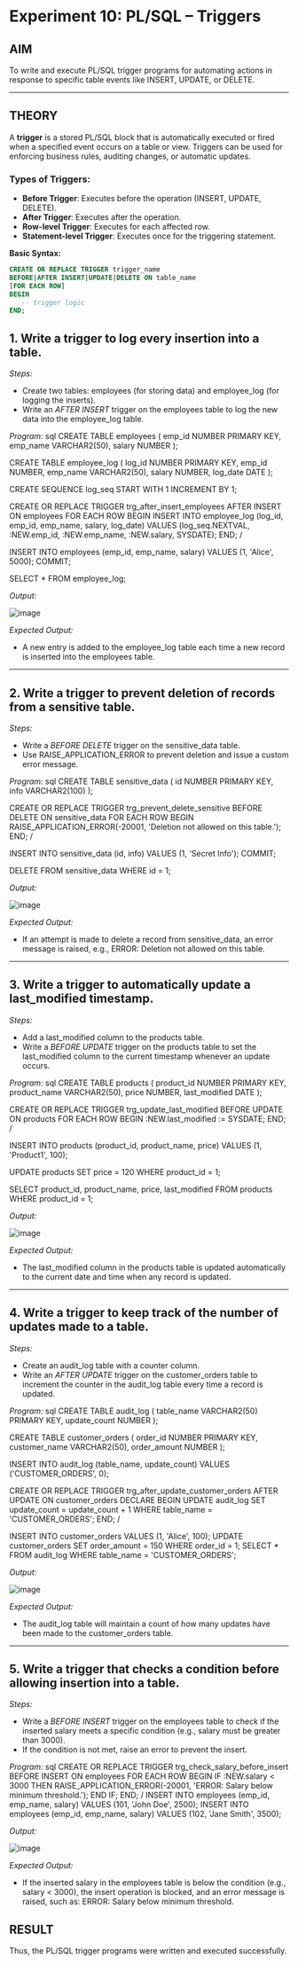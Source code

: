# Experiment 10: PL/SQL – Triggers

## AIM
To write and execute PL/SQL trigger programs for automating actions in response to specific table events like INSERT, UPDATE, or DELETE.

---

## THEORY

A **trigger** is a stored PL/SQL block that is automatically executed or fired when a specified event occurs on a table or view. Triggers can be used for enforcing business rules, auditing changes, or automatic updates.

### Types of Triggers:
- **Before Trigger**: Executes before the operation (INSERT, UPDATE, DELETE).
- **After Trigger**: Executes after the operation.
- **Row-level Trigger**: Executes for each affected row.
- **Statement-level Trigger**: Executes once for the triggering statement.

**Basic Syntax:**
```sql
CREATE OR REPLACE TRIGGER trigger_name
BEFORE|AFTER INSERT|UPDATE|DELETE ON table_name
[FOR EACH ROW]
BEGIN
   -- trigger logic
END;
```

## 1. Write a trigger to log every insertion into a table.
*Steps:*
- Create two tables: employees (for storing data) and employee_log (for logging the inserts).
- Write an *AFTER INSERT* trigger on the employees table to log the new data into the employee_log table.

*Program:*
sql
CREATE TABLE employees (
    emp_id NUMBER PRIMARY KEY,
    emp_name VARCHAR2(50),
    salary NUMBER
);

CREATE TABLE employee_log (
    log_id NUMBER PRIMARY KEY,
    emp_id NUMBER,
    emp_name VARCHAR2(50),
    salary NUMBER,
    log_date DATE
);

CREATE SEQUENCE log_seq START WITH 1 INCREMENT BY 1;

CREATE OR REPLACE TRIGGER trg_after_insert_employees
AFTER INSERT ON employees
FOR EACH ROW
BEGIN
    INSERT INTO employee_log (log_id, emp_id, emp_name, salary, log_date)
    VALUES (log_seq.NEXTVAL, :NEW.emp_id, :NEW.emp_name, :NEW.salary, SYSDATE);
END;
/

INSERT INTO employees (emp_id, emp_name, salary) VALUES (1, 'Alice', 5000);
COMMIT;

SELECT * FROM employee_log;



*Output:*

![image](https://github.com/user-attachments/assets/763f5617-c378-4f8a-84fc-b1aef3de6dd2)

*Expected Output:*
- A new entry is added to the employee_log table each time a new record is inserted into the employees table.

---

## 2. Write a trigger to prevent deletion of records from a sensitive table.
*Steps:*
- Write a *BEFORE DELETE* trigger on the sensitive_data table.
- Use RAISE_APPLICATION_ERROR to prevent deletion and issue a custom error message.

*Program:*
sql
CREATE TABLE sensitive_data (
    id NUMBER PRIMARY KEY,
    info VARCHAR2(100)
);

CREATE OR REPLACE TRIGGER trg_prevent_delete_sensitive
BEFORE DELETE ON sensitive_data
FOR EACH ROW
BEGIN
    RAISE_APPLICATION_ERROR(-20001, 'Deletion not allowed on this table.');
END;
/

INSERT INTO sensitive_data (id, info) VALUES (1, 'Secret Info');
COMMIT;

DELETE FROM sensitive_data WHERE id = 1;



*Output:*

  ![image](https://github.com/user-attachments/assets/6db9dd0e-588e-4cf5-8c1b-fdfdca2cb2d7)

*Expected Output:*
- If an attempt is made to delete a record from sensitive_data, an error message is raised, e.g., ERROR: Deletion not allowed on this table.

---

## 3. Write a trigger to automatically update a last_modified timestamp.
*Steps:*
- Add a last_modified column to the products table.
- Write a *BEFORE UPDATE* trigger on the products table to set the last_modified column to the current timestamp whenever an update occurs.
  
*Program:*
sql
CREATE TABLE products (
    product_id NUMBER PRIMARY KEY,
    product_name VARCHAR2(50),
    price NUMBER,
    last_modified DATE
);

CREATE OR REPLACE TRIGGER trg_update_last_modified
BEFORE UPDATE ON products
FOR EACH ROW
BEGIN
    :NEW.last_modified := SYSDATE;
END;
/

INSERT INTO products (product_id, product_name, price) VALUES (1, 'Product1', 100);

UPDATE products SET price = 120 WHERE product_id = 1;

SELECT product_id, product_name, price, last_modified FROM products WHERE product_id = 1;



*Output:*

![image](https://github.com/user-attachments/assets/c17262ba-0941-4d70-a3f7-68804d22ae82)

*Expected Output:*
- The last_modified column in the products table is updated automatically to the current date and time when any record is updated.

---

## 4. Write a trigger to keep track of the number of updates made to a table.
*Steps:*
- Create an audit_log table with a counter column.
- Write an *AFTER UPDATE* trigger on the customer_orders table to increment the counter in the audit_log table every time a record is updated.

*Program:*
sql
CREATE TABLE audit_log (
    table_name VARCHAR2(50) PRIMARY KEY,
    update_count NUMBER
);

CREATE TABLE customer_orders (
    order_id NUMBER PRIMARY KEY,
    customer_name VARCHAR2(50),
    order_amount NUMBER
);

INSERT INTO audit_log (table_name, update_count) VALUES ('CUSTOMER_ORDERS', 0);

CREATE OR REPLACE TRIGGER trg_after_update_customer_orders
AFTER UPDATE ON customer_orders
DECLARE
BEGIN
    UPDATE audit_log
    SET update_count = update_count + 1
    WHERE table_name = 'CUSTOMER_ORDERS';
END;
/

INSERT INTO customer_orders VALUES (1, 'Alice', 100);
UPDATE customer_orders SET order_amount = 150 WHERE order_id = 1;
SELECT * FROM audit_log WHERE table_name = 'CUSTOMER_ORDERS';



*Output:*

![image](https://github.com/user-attachments/assets/2464e440-f2a7-4a6b-8a4a-2d41d6954024)

*Expected Output:*
- The audit_log table will maintain a count of how many updates have been made to the customer_orders table.

---

## 5. Write a trigger that checks a condition before allowing insertion into a table.
*Steps:*
- Write a *BEFORE INSERT* trigger on the employees table to check if the inserted salary meets a specific condition (e.g., salary must be greater than 3000).
- If the condition is not met, raise an error to prevent the insert.

*Program:*
sql
CREATE OR REPLACE TRIGGER trg_check_salary_before_insert
BEFORE INSERT ON employees
FOR EACH ROW
BEGIN
    IF :NEW.salary < 3000 THEN
        RAISE_APPLICATION_ERROR(-20001, 'ERROR: Salary below minimum threshold.');
    END IF;
END;
/
INSERT INTO employees (emp_id, emp_name, salary) VALUES (101, 'John Doe', 2500);
INSERT INTO employees (emp_id, emp_name, salary) VALUES (102, 'Jane Smith', 3500);



*Output:*

![image](https://github.com/user-attachments/assets/a3619f47-aea5-494d-827a-f1a35cd08fe1)

*Expected Output:*
- If the inserted salary in the employees table is below the condition (e.g., salary < 3000), the insert operation is blocked, and an error message is raised, such as: ERROR: Salary below minimum threshold.

## RESULT
Thus, the PL/SQL trigger programs were written and executed successfully.
